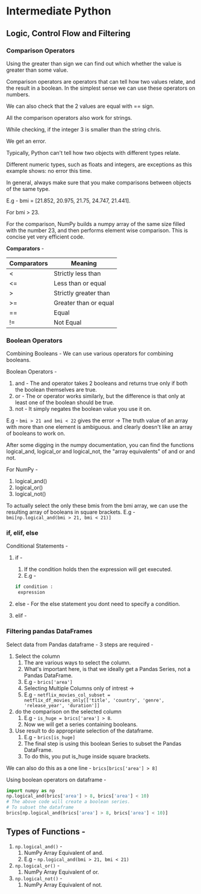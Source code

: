 # Intermediate Python

## Logic, Control Flow and Filtering

### Comparison Operators

Using the greater than sign we can find out which whether the value is greater than some value.

Comparison operators are operators that can tell how two values relate, and the result in a boolean.
In the simplest sense we can use these operators on numbers.

We can also check that the 2 values are equal with == sign.

All the comparison operators also work for strings.

While checking, if the integer 3 is smaller than the string chris.

We get an error.

Typically, Python can't tell how two objects with different types relate.

Different numeric types, such as floats and integers, are exceptions as this example shows: no error this time.

In general, always make sure that you make comparisons between objects of the same type.

E.g - bmi = [21.852, 20.975, 21.75, 24.747, 21.441].

For bmi > 23.

For the comparison, NumPy builds a numpy array of the same size filled with the number 23, and then performs element wise comparison. This is concise yet very efficient code.

**Comparators** -

| Comparators | Meaning               |
| ----------- | --------------------- |
| <           | Strictly less than    |
| <=          | Less than or equal    |
| >           | Strictly greater than |
| >=          | Greater than or equal |
| ==          | Equal                 |
| !=          | Not Equal             |

### Boolean Operators

Combining Booleans -
We can use various operators for combining booleans.

Boolean Operators -

1. and - The and operator takes 2 booleans and returns true only if both the boolean themselves are true.
2. or - The or operator works similarly, but the difference is that only at least one of the boolean should be true.
3. not - It simply negates the boolean value you use it on.

E.g - `bmi > 21 and bmi < 22` gives the error -> The truth value of an array with more than one element is ambiguous. and clearly doesn't like an array of booleans to work on.

After some digging in the numpy documentation, you can find the functions logical_and, logical_or and logical_not, the "array equivalents" of and or and not.

For NumPy -

1. logical_and()
2. logical_or()
3. logical_not()

To actually select the only these bmis from the bmi array, we can use the resulting array of booleans in square brackets.
E.g - `bmi[np.logical_and(bmi > 21, bmi < 21)]`

### if, elif, else

Conditional Statements -

1. if -

   1. If the condition holds then the expression will get executed.
   2. E.g -

   ```python
   if condition :
    expression
   ```

2. else - For the else statement you dont need to specify a condition.
3. elif -

### Filtering pandas DataFrames

Select data from Pandas dataframe -
3 steps are required -

1. Select the column
   1. The are various ways to select the column.
   2. What's important here, is that we ideally get a Pandas Series, not a Pandas DataFrame.
   3. E.g - `brics['area']`
   4. Selecting Multiple Columns only of intrest ->
   5. E.g - `netflix_movies_col_subset = netflix_df_movies_only[['title', 'country', 'genre', 'release_year', 'duration']] `
2. do the comparison on the selected column
   1. E.g - `is_huge = brics['area'] > 8`.
   2. Now we will get a series containing booleans.
3. Use result to do appropriate selection of the dataframe.
   1. E.g - `brics[is_huge]`
   2. The final step is using this boolean Series to subset the Pandas DataFrame.
   3. To do this, you put is_huge inside square brackets.

We can also do this as a one line -
`brics[brics['area'] > 8]`

Using boolean operators on dataframe -

```python
import numpy as np
np.logical_and(brics['area'] > 8, brics['area'] < 10)
# The above code will create a boolean series.
# To subset the dataframe
brics[np.logical_and(brics['area'] > 8, brics['area'] < 10)]
```

## Types of Functions -

1. `np.logical_and()` -
   1. NumPy Array Equivalent of and.
   2. E.g - `np.logical_and(bmi > 21, bmi < 21)`
2. `np.logical_or()` -
   1. NumPy Array Equivalent of or.
3. `np.logical_not()` -
   1. NumPy Array Equivalent of not.
